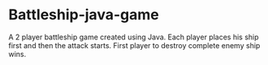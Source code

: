 # Battleship-java-game
A 2 player battleship game created using Java. 
Each player places his ship first and then the attack starts. 
First player to destroy complete enemy ship wins.
